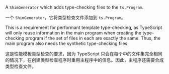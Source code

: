 A `ShimGenerator` which adds type-checking files to the `ts.Program`.

一个 `ShimGenerator`，它将类型检查文件添加到 `ts.Program`。

This is a requirement for performant template type-checking, as TypeScript will only reuse
information in the main program when creating the type-checking program if the set of files in
each are exactly the same. Thus, the main program also needs the synthetic type-checking files.

这是性能模板类型检查的要求，因为 TypeScript
只会在每个中的文件集完全相同的情况下，在创建类型检查程序时重用主程序中的信息。因此，主程序还需要合成类型检查文件。